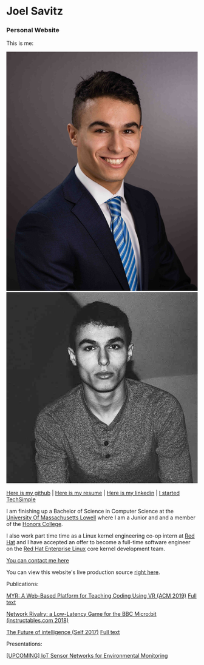 # Joel Savitz
### Personal Website

This is me:

[![Joel in a suit](me25.jpg)](me.jpg)
[![Joel not in a suit](also_me25.jpg)](also_me.jpg)

[Here is my github](https://github.com/theyoyojo) | 
[Here is my resume](resume.pdf) |
[Here is my linkedin](https://www.linkedin.com/in/joelsavitz/) |
[I started TechSimple](http://techsimple.co)

I am finishing up a Bachelor of Science in Computer Science at the [University Of Massachusetts Lowell](https://uml.edu) where I am a Junior and and a member of the [Honors College](https://www.uml.edu/Honors/).

I also work part time time as a Linux kernel engineering co-op intern at [Red Hat](https://redhat.com) and I have accepted an offer to become a full-time software engineer on the [Red Hat Enterprise Linux](https://www.redhat.com/en/technologies/linux-platforms/enterprise-linux) core kernel development team.

[You can contact me here](mailto:joelsavitz@gmail.com)

You can view this website's live production source [right here](https://github.com/theyoyojo/joelsavitz.com).

Publications:

[MYR: A Web-Based Platform for Teaching Coding Using VR (ACM 2019)](https://dl.acm.org/citation.cfm?id=3287482) [Full text](berns_et_al.pdf)

[Network Rivalry: a Low-Latency Game for the BBC Micro:bit (instructables.com 2018)](https://www.instructables.com/id/Network-Rivalry-a-Low-Latency-Game-for-the-BBC-Mic/)

[The Future of intelligence (Self 2017)](ai.html) [Full text](the_future_of_intelligence.pdf)

Presentations:

[\[UPCOMING\] IoT Sensor Networks for Environmental Monitoring](https://devconfus2019.sched.com/event/RFCh/iot-sensor-networks-for-environmental-monitoring)

<script>
var links = document.links;
for (var i = 0, linksLength = links.length; i < linksLength; i++) {
    if (links[i].hostname != window.location.hostname) {
        links[i].target = '_blank';
    }
}
</script>

